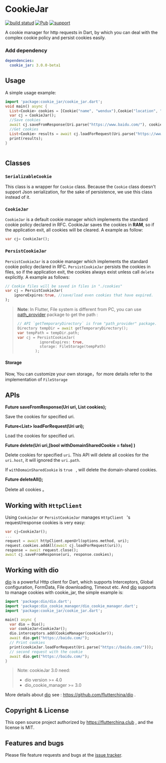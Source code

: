 # CookieJar

[![build statud](https://img.shields.io/travis/flutterchina/cookie_jar/master.svg?style=flat-square)](https://travis-ci.org/flutterchina/cookie_jar)
[![Pub](https://img.shields.io/pub/v/cookie_jar.svg?style=flat-square)](https://pub.dartlang.org/packages/cookie_jar)
[![support](https://img.shields.io/badge/platform-flutter%7Cdart%20vm-ff69b4.svg?style=flat-square)](https://github.com/flutterchina/cookie_jar)

A cookie manager for http requests in Dart, by which you can deal with the complex cookie policy and persist cookies easily.

### Add dependency

```yaml
dependencies:
  cookie_jar: 3.0.0-beta1
```

## Usage

A simple usage example:

```dart
import 'package:cookie_jar/cookie_jar.dart';
void main() async {
  List<Cookie> cookies = [Cookie("name", "wendux"),Cookie("location", "china")];
  var cj = CookieJar();
  //Save cookies   
  await cj.saveFromResponse(Uri.parse("https://www.baidu.com/"), cookies);
  //Get cookies  
  List<Cookie> results = await cj.loadForRequest(Uri.parse("https://www.baidu.com/xx"));
  print(results);  
}    
       
```

## Classes

### `SerializableCookie`

This class is a wrapper for `Cookie` class. Because the `Cookie` class doesn't  support Json serialization, for the sake of persistence, we use this class instead of it.

### `CookieJar`

`CookieJar` is a default cookie manager which implements the standard cookie policy declared in RFC. CookieJar saves the cookies in **RAM**, so if the application exit, all cookies will be cleared. A example as follow:

```dart
var cj= CookieJar();
```

### `PersistCookieJar`

`PersistCookieJar` is a cookie manager which implements the standard cookie policy declared in RFC. `PersistCookieJar`  persists the cookies in files, so if the application exit, the cookies always exist unless call `delete` explicitly. A example as follows:

```dart
// Cookie files will be saved in files in "./cookies"
var cj = PersistCookieJar(
    ignoreExpires:true, //save/load even cookies that have expired.
);
```

> **Note**: In Flutter, File system is different from PC,  you can use [path_provider](https://pub.dartlang.org/packages/path_provider) package to get the path :
>
> ```dart
> // API `getTemporaryDirectory` is from "path_provider" package.
> Directory tempDir = await getTemporaryDirectory();
> var tempPath = tempDir.path;
> var cj = PersistCookieJar(
>           ignoreExpires: true,
>           storage: FileStorage(tempPath)
>         );
> ```

#### Storage

Now, You can customize your own storage，for more details refer to the implementation of `FileStorage` 

## APIs

**Future<void>  saveFromResponse(Uri uri, List<Cookie> cookies);**

Save the cookies for specified uri.

**Future<List<Cookie>> loadForRequest(Uri uri);**

Load the cookies for specified uri.

**Future<void> delete(Uri uri,[bool withDomainSharedCookie = false] )**

Delete cookies for specified `uri`. This API will delete all cookies for the `uri.host`, it will ignored the `uri.path`.

If `withDomainSharedCookie` is `true `  ,  will delete the domain-shared cookies.

**Future<void> deleteAll();**

Delete all cookies 。

## Working with `HttpClient`

Using  `CookieJar` or `PersistCookieJar` manages  `HttpClient ` 's  request/response cookies is very easy:

```dart
var cj=CookieJar();
...
request = await httpClient.openUrl(options.method, uri);
request.cookies.addAll(await cj.loadForRequest(uri));
response = await request.close();
await cj.saveFromResponse(uri, response.cookies);
```

## Working with dio

[dio](https://github.com/flutterchina/dio) is a powerful Http client for Dart, which supports Interceptors, Global configuration, FormData, File downloading, Timeout etc.  And [dio](https://github.com/flutterchina/dio) supports to manage cookies with cookie_jar, the simple example is:

```dart
import 'package:dio/dio.dart';
import 'package:dio_cookie_manager/dio_cookie_manager.dart';
import 'package:cookie_jar/cookie_jar.dart';

main() async {
  var dio = Dio();
  var cookieJar=CookieJar();
  dio.interceptors.add(CookieManager(cookieJar));
  await dio.get("https://baidu.com/");
  // Print cookies
  print(cookieJar.loadForRequest(Uri.parse("https://baidu.com/")));
  // second request with the cookie
  await dio.get("https://baidu.com/");
}
```

> Note: cookieJar 3.0 need:
>
> - dio version >= 4.0
> - dio_cookie_manager >= 3.0

More details about [dio](https://github.com/flutterchina/dio)  see : https://github.com/flutterchina/dio .

## Copyright & License

This open source project authorized by https://flutterchina.club , and the license is MIT.

## Features and bugs

Please file feature requests and bugs at the [issue tracker][tracker].

[tracker]: https://github.com/flutterchina/cookie_jar


